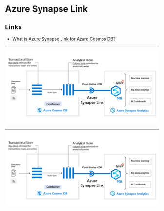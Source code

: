 # Azure Synapse Link

## Links

- [What is Azure Synapse Link for Azure Cosmos DB?](https://docs.microsoft.com/en-us/azure/cosmos-db/synapse-link)

---

<p align="center"><img src="img/synapse-analytics-cosmos-db-architecture.png"></p>

---

<p align="center"><img src="img/synapse-analytics-cosmos-db-architecture.png"></p>
